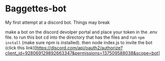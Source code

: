 # Baggettes-bot
My first attempt at a discord bot. Things may break

make a bot on the discord devolper portal and place your token in the .env file.
to run this bot cd into the directory that has the files and run `npm install` (make sure npm is installed).
then node index.js to invite the bot (click this link)[https://discord.com/api/oauth2/authorize?client_id=928069129892663347&permissions=137509588038&scope=bot]
